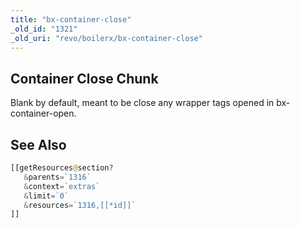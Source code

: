 ```yaml
---
title: "bx-container-close"
_old_id: "1321"
_old_uri: "revo/boilerx/bx-container-close"
---
```


## Container Close Chunk

Blank by default, meant to be close any wrapper tags opened in bx-container-open.

## See Also

 ``` php
[[getResources@section? 
    &parents=`1316` 
    &context=`extras` 
    &limit=`0` 
    &resources=`1316,[[*id]]`
]]